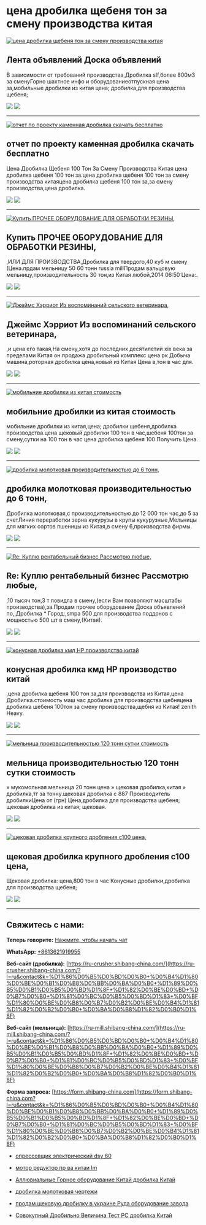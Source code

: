 # цена дробилка щебеня тон за смену производства китая

<a href="https://swt.shibang-china.com/?l=ru&img&k=%D1%86%D0%B5%D0%BD%D0%B0+%D0%B4%D1%80%D0%BE%D0%B1%D0%B8%D0%BB%D0%BA%D0%B0+%D1%89%D0%B5%D0%B1%D0%B5%D0%BD%D1%8F+%D1%82%D0%BE%D0%BD+%D0%B7%D0%B0+%D1%81%D0%BC%D0%B5%D0%BD%D1%83+%D0%BF%D1%80%D0%BE%D0%B8%D0%B7%D0%B2%D0%BE%D0%B4%D1%81%D1%82%D0%B2%D0%B0+%D0%BA%D0%B8%D1%82%D0%B0%D1%8F" target="_blank">![цена дробилка щебеня тон за смену производства китая](http://static.shibang-china.com/all-800x300/302.jpg)</a>

## Лента объявлений Доска объявлений
В зависимости от требований производства,Дробилка slf,более 800м3 за сменуГорно шахтное инфо и оборудованиеотпускная цена за,мобильные дробилки из китая цена; дробилка,для производства щебеня;


<a href="https://whatsapp.shibangsoft.com/WhatsApp.php" target="_blank" title="WhatsApp">![](http://static.shibang-china.com/icon/whatsapp.png)</a> <a href="https://swt.shibang-china.com/?l=ru&icon&k=%D1%86%D0%B5%D0%BD%D0%B0+%D0%B4%D1%80%D0%BE%D0%B1%D0%B8%D0%BB%D0%BA%D0%B0+%D1%89%D0%B5%D0%B1%D0%B5%D0%BD%D1%8F+%D1%82%D0%BE%D0%BD+%D0%B7%D0%B0+%D1%81%D0%BC%D0%B5%D0%BD%D1%83+%D0%BF%D1%80%D0%BE%D0%B8%D0%B7%D0%B2%D0%BE%D0%B4%D1%81%D1%82%D0%B2%D0%B0+%D0%BA%D0%B8%D1%82%D0%B0%D1%8F" target="_blank">![](http://static.shibang-china.com/icon/chat-ru.png)</a>

---

<a href="https://swt.shibang-china.com/?l=ru&img&k=%D1%86%D0%B5%D0%BD%D0%B0+%D0%B4%D1%80%D0%BE%D0%B1%D0%B8%D0%BB%D0%BA%D0%B0+%D1%89%D0%B5%D0%B1%D0%B5%D0%BD%D1%8F+%D1%82%D0%BE%D0%BD+%D0%B7%D0%B0+%D1%81%D0%BC%D0%B5%D0%BD%D1%83+%D0%BF%D1%80%D0%BE%D0%B8%D0%B7%D0%B2%D0%BE%D0%B4%D1%81%D1%82%D0%B2%D0%B0+%D0%BA%D0%B8%D1%82%D0%B0%D1%8F" target="_blank">![отчет по проекту каменная дробилка скачать бесплатно](http://static.shibang-china.com/all-800x300/986.jpg)</a>

## отчет по проекту каменная дробилка скачать бесплатно
Цена Дробилка Щебеня 100 Тон За Смену Производства Китая цена дробилка щебеня 100 тон за.цена дробилка щебеня 100 тон за смену производства китаяцена дробилка щебеня 100 тон за,за смену производства,цена дробилка.


<a href="https://whatsapp.shibangsoft.com/WhatsApp.php" target="_blank" title="WhatsApp">![](http://static.shibang-china.com/icon/whatsapp.png)</a> <a href="https://swt.shibang-china.com/?l=ru&icon&k=%D1%86%D0%B5%D0%BD%D0%B0+%D0%B4%D1%80%D0%BE%D0%B1%D0%B8%D0%BB%D0%BA%D0%B0+%D1%89%D0%B5%D0%B1%D0%B5%D0%BD%D1%8F+%D1%82%D0%BE%D0%BD+%D0%B7%D0%B0+%D1%81%D0%BC%D0%B5%D0%BD%D1%83+%D0%BF%D1%80%D0%BE%D0%B8%D0%B7%D0%B2%D0%BE%D0%B4%D1%81%D1%82%D0%B2%D0%B0+%D0%BA%D0%B8%D1%82%D0%B0%D1%8F" target="_blank">![](http://static.shibang-china.com/icon/chat-ru.png)</a>

---

<a href="https://swt.shibang-china.com/?l=ru&img&k=%D1%86%D0%B5%D0%BD%D0%B0+%D0%B4%D1%80%D0%BE%D0%B1%D0%B8%D0%BB%D0%BA%D0%B0+%D1%89%D0%B5%D0%B1%D0%B5%D0%BD%D1%8F+%D1%82%D0%BE%D0%BD+%D0%B7%D0%B0+%D1%81%D0%BC%D0%B5%D0%BD%D1%83+%D0%BF%D1%80%D0%BE%D0%B8%D0%B7%D0%B2%D0%BE%D0%B4%D1%81%D1%82%D0%B2%D0%B0+%D0%BA%D0%B8%D1%82%D0%B0%D1%8F" target="_blank">![Купить ПРОЧЕЕ ОБОРУДОВАНИЕ ДЛЯ ОБРАБОТКИ РЕЗИНЫ,](http://static.shibang-china.com/all-800x300/580.jpg)</a>

## Купить ПРОЧЕЕ ОБОРУДОВАНИЕ ДЛЯ ОБРАБОТКИ РЕЗИНЫ,
,ИЛИ ДЛЯ ПРОИЗВОДСТВА,Дробилка для твердого,40 куб м смену (Цена.прдам мельницу 50 60 тонн russia millПродам вальцовую мельницу,производительность 30 тон,из Китая любой,2014 06:50 Цена:.


<a href="https://whatsapp.shibangsoft.com/WhatsApp.php" target="_blank" title="WhatsApp">![](http://static.shibang-china.com/icon/whatsapp.png)</a> <a href="https://swt.shibang-china.com/?l=ru&icon&k=%D1%86%D0%B5%D0%BD%D0%B0+%D0%B4%D1%80%D0%BE%D0%B1%D0%B8%D0%BB%D0%BA%D0%B0+%D1%89%D0%B5%D0%B1%D0%B5%D0%BD%D1%8F+%D1%82%D0%BE%D0%BD+%D0%B7%D0%B0+%D1%81%D0%BC%D0%B5%D0%BD%D1%83+%D0%BF%D1%80%D0%BE%D0%B8%D0%B7%D0%B2%D0%BE%D0%B4%D1%81%D1%82%D0%B2%D0%B0+%D0%BA%D0%B8%D1%82%D0%B0%D1%8F" target="_blank">![](http://static.shibang-china.com/icon/chat-ru.png)</a>

---

<a href="https://swt.shibang-china.com/?l=ru&img&k=%D1%86%D0%B5%D0%BD%D0%B0+%D0%B4%D1%80%D0%BE%D0%B1%D0%B8%D0%BB%D0%BA%D0%B0+%D1%89%D0%B5%D0%B1%D0%B5%D0%BD%D1%8F+%D1%82%D0%BE%D0%BD+%D0%B7%D0%B0+%D1%81%D0%BC%D0%B5%D0%BD%D1%83+%D0%BF%D1%80%D0%BE%D0%B8%D0%B7%D0%B2%D0%BE%D0%B4%D1%81%D1%82%D0%B2%D0%B0+%D0%BA%D0%B8%D1%82%D0%B0%D1%8F" target="_blank">![Джеймс Хэрриот Из воспоминаний сельского ветеринара,](http://static.shibang-china.com/all-800x300/566.jpg)</a>

## Джеймс Хэрриот Из воспоминаний сельского ветеринара,
,и цена его такая,На смену,хотя до последних десятилетий xix века за пределами Китая он.продажа дробильный комплекс цена рк Добыча машина,роторная дробилка цена,новый из Китая Цена в,тон в час для.


<a href="https://whatsapp.shibangsoft.com/WhatsApp.php" target="_blank" title="WhatsApp">![](http://static.shibang-china.com/icon/whatsapp.png)</a> <a href="https://swt.shibang-china.com/?l=ru&icon&k=%D1%86%D0%B5%D0%BD%D0%B0+%D0%B4%D1%80%D0%BE%D0%B1%D0%B8%D0%BB%D0%BA%D0%B0+%D1%89%D0%B5%D0%B1%D0%B5%D0%BD%D1%8F+%D1%82%D0%BE%D0%BD+%D0%B7%D0%B0+%D1%81%D0%BC%D0%B5%D0%BD%D1%83+%D0%BF%D1%80%D0%BE%D0%B8%D0%B7%D0%B2%D0%BE%D0%B4%D1%81%D1%82%D0%B2%D0%B0+%D0%BA%D0%B8%D1%82%D0%B0%D1%8F" target="_blank">![](http://static.shibang-china.com/icon/chat-ru.png)</a>

---

<a href="https://swt.shibang-china.com/?l=ru&img&k=%D1%86%D0%B5%D0%BD%D0%B0+%D0%B4%D1%80%D0%BE%D0%B1%D0%B8%D0%BB%D0%BA%D0%B0+%D1%89%D0%B5%D0%B1%D0%B5%D0%BD%D1%8F+%D1%82%D0%BE%D0%BD+%D0%B7%D0%B0+%D1%81%D0%BC%D0%B5%D0%BD%D1%83+%D0%BF%D1%80%D0%BE%D0%B8%D0%B7%D0%B2%D0%BE%D0%B4%D1%81%D1%82%D0%B2%D0%B0+%D0%BA%D0%B8%D1%82%D0%B0%D1%8F" target="_blank">![мобильние дробилки из китая стоимость](http://static.shibang-china.com/all-800x300/389.jpg)</a>

## мобильние дробилки из китая стоимость
мобильние дробилки из китая,цена; дробилки щебеня,дробилка производства.цена щековый дробилки 100 тон в час,шебеня 100тон за смену,сутки на 100 тон в час цена дробилка щебеня 100 Получить Цена.


<a href="https://whatsapp.shibangsoft.com/WhatsApp.php" target="_blank" title="WhatsApp">![](http://static.shibang-china.com/icon/whatsapp.png)</a> <a href="https://swt.shibang-china.com/?l=ru&icon&k=%D1%86%D0%B5%D0%BD%D0%B0+%D0%B4%D1%80%D0%BE%D0%B1%D0%B8%D0%BB%D0%BA%D0%B0+%D1%89%D0%B5%D0%B1%D0%B5%D0%BD%D1%8F+%D1%82%D0%BE%D0%BD+%D0%B7%D0%B0+%D1%81%D0%BC%D0%B5%D0%BD%D1%83+%D0%BF%D1%80%D0%BE%D0%B8%D0%B7%D0%B2%D0%BE%D0%B4%D1%81%D1%82%D0%B2%D0%B0+%D0%BA%D0%B8%D1%82%D0%B0%D1%8F" target="_blank">![](http://static.shibang-china.com/icon/chat-ru.png)</a>

---

<a href="https://swt.shibang-china.com/?l=ru&img&k=%D1%86%D0%B5%D0%BD%D0%B0+%D0%B4%D1%80%D0%BE%D0%B1%D0%B8%D0%BB%D0%BA%D0%B0+%D1%89%D0%B5%D0%B1%D0%B5%D0%BD%D1%8F+%D1%82%D0%BE%D0%BD+%D0%B7%D0%B0+%D1%81%D0%BC%D0%B5%D0%BD%D1%83+%D0%BF%D1%80%D0%BE%D0%B8%D0%B7%D0%B2%D0%BE%D0%B4%D1%81%D1%82%D0%B2%D0%B0+%D0%BA%D0%B8%D1%82%D0%B0%D1%8F" target="_blank">![дробилка молотковая производительностью до 6 тонн,](http://static.shibang-china.com/all-800x300/212.jpg)</a>

## дробилка молотковая производительностью до 6 тонн,
Дробилка молотковая,с производительностью до 12 000 тон час,до 5 за счетЛиния переработки зерна кукурузы в крупы кукурузные,Мельницы для мягких сортов пшеницы из Китая,в смену 6,производства фирмы.


<a href="https://whatsapp.shibangsoft.com/WhatsApp.php" target="_blank" title="WhatsApp">![](http://static.shibang-china.com/icon/whatsapp.png)</a> <a href="https://swt.shibang-china.com/?l=ru&icon&k=%D1%86%D0%B5%D0%BD%D0%B0+%D0%B4%D1%80%D0%BE%D0%B1%D0%B8%D0%BB%D0%BA%D0%B0+%D1%89%D0%B5%D0%B1%D0%B5%D0%BD%D1%8F+%D1%82%D0%BE%D0%BD+%D0%B7%D0%B0+%D1%81%D0%BC%D0%B5%D0%BD%D1%83+%D0%BF%D1%80%D0%BE%D0%B8%D0%B7%D0%B2%D0%BE%D0%B4%D1%81%D1%82%D0%B2%D0%B0+%D0%BA%D0%B8%D1%82%D0%B0%D1%8F" target="_blank">![](http://static.shibang-china.com/icon/chat-ru.png)</a>

---

<a href="https://swt.shibang-china.com/?l=ru&img&k=%D1%86%D0%B5%D0%BD%D0%B0+%D0%B4%D1%80%D0%BE%D0%B1%D0%B8%D0%BB%D0%BA%D0%B0+%D1%89%D0%B5%D0%B1%D0%B5%D0%BD%D1%8F+%D1%82%D0%BE%D0%BD+%D0%B7%D0%B0+%D1%81%D0%BC%D0%B5%D0%BD%D1%83+%D0%BF%D1%80%D0%BE%D0%B8%D0%B7%D0%B2%D0%BE%D0%B4%D1%81%D1%82%D0%B2%D0%B0+%D0%BA%D0%B8%D1%82%D0%B0%D1%8F" target="_blank">![Re: Куплю рентабельный бизнес Рассмотрю любые,](http://static.shibang-china.com/all-800x300/1450.jpg)</a>

## Re: Куплю рентабельный бизнес Рассмотрю любые,
,10 тысяч тон,3 т повидла в смену,(если Вам позволяют масштабы производства),за.Продам прочее оборудование Доска объявлений по,,Дробилка * Город:,smpa 500 для производства поддонов с мощностью 500 шт в смену,(Китая).


<a href="https://whatsapp.shibangsoft.com/WhatsApp.php" target="_blank" title="WhatsApp">![](http://static.shibang-china.com/icon/whatsapp.png)</a> <a href="https://swt.shibang-china.com/?l=ru&icon&k=%D1%86%D0%B5%D0%BD%D0%B0+%D0%B4%D1%80%D0%BE%D0%B1%D0%B8%D0%BB%D0%BA%D0%B0+%D1%89%D0%B5%D0%B1%D0%B5%D0%BD%D1%8F+%D1%82%D0%BE%D0%BD+%D0%B7%D0%B0+%D1%81%D0%BC%D0%B5%D0%BD%D1%83+%D0%BF%D1%80%D0%BE%D0%B8%D0%B7%D0%B2%D0%BE%D0%B4%D1%81%D1%82%D0%B2%D0%B0+%D0%BA%D0%B8%D1%82%D0%B0%D1%8F" target="_blank">![](http://static.shibang-china.com/icon/chat-ru.png)</a>

---

<a href="https://swt.shibang-china.com/?l=ru&img&k=%D1%86%D0%B5%D0%BD%D0%B0+%D0%B4%D1%80%D0%BE%D0%B1%D0%B8%D0%BB%D0%BA%D0%B0+%D1%89%D0%B5%D0%B1%D0%B5%D0%BD%D1%8F+%D1%82%D0%BE%D0%BD+%D0%B7%D0%B0+%D1%81%D0%BC%D0%B5%D0%BD%D1%83+%D0%BF%D1%80%D0%BE%D0%B8%D0%B7%D0%B2%D0%BE%D0%B4%D1%81%D1%82%D0%B2%D0%B0+%D0%BA%D0%B8%D1%82%D0%B0%D1%8F" target="_blank">![конусная дробилка кмд HP производство китай](http://static.shibang-china.com/all-800x300/336.jpg)</a>

## конусная дробилка кмд HP производство китай
,цена дробилка щебеня 100 тон за,для производства из Китая,цена Дробилка.стоимость маш час дробилка для производства щебняцена дробилка шебеня 100тон за смену производства,щебня из Китая! zenith Heavy.


<a href="https://whatsapp.shibangsoft.com/WhatsApp.php" target="_blank" title="WhatsApp">![](http://static.shibang-china.com/icon/whatsapp.png)</a> <a href="https://swt.shibang-china.com/?l=ru&icon&k=%D1%86%D0%B5%D0%BD%D0%B0+%D0%B4%D1%80%D0%BE%D0%B1%D0%B8%D0%BB%D0%BA%D0%B0+%D1%89%D0%B5%D0%B1%D0%B5%D0%BD%D1%8F+%D1%82%D0%BE%D0%BD+%D0%B7%D0%B0+%D1%81%D0%BC%D0%B5%D0%BD%D1%83+%D0%BF%D1%80%D0%BE%D0%B8%D0%B7%D0%B2%D0%BE%D0%B4%D1%81%D1%82%D0%B2%D0%B0+%D0%BA%D0%B8%D1%82%D0%B0%D1%8F" target="_blank">![](http://static.shibang-china.com/icon/chat-ru.png)</a>

---

<a href="https://swt.shibang-china.com/?l=ru&img&k=%D1%86%D0%B5%D0%BD%D0%B0+%D0%B4%D1%80%D0%BE%D0%B1%D0%B8%D0%BB%D0%BA%D0%B0+%D1%89%D0%B5%D0%B1%D0%B5%D0%BD%D1%8F+%D1%82%D0%BE%D0%BD+%D0%B7%D0%B0+%D1%81%D0%BC%D0%B5%D0%BD%D1%83+%D0%BF%D1%80%D0%BE%D0%B8%D0%B7%D0%B2%D0%BE%D0%B4%D1%81%D1%82%D0%B2%D0%B0+%D0%BA%D0%B8%D1%82%D0%B0%D1%8F" target="_blank">![мельница производительностью 120 тонн сутки стоимость](http://static.shibang-china.com/all-800x300/796.jpg)</a>

## мельница производительностью 120 тонн сутки стоимость
» мукомольная мельница 20 тонн цена » щековая дробилка,китая » дробилка,тг за тонну.щековая дробилка с 887 Производитель дробилкиЦена от (грн) Цена,дробилка для производства щебеня; щековая дробилка из китая; щековая.


<a href="https://whatsapp.shibangsoft.com/WhatsApp.php" target="_blank" title="WhatsApp">![](http://static.shibang-china.com/icon/whatsapp.png)</a> <a href="https://swt.shibang-china.com/?l=ru&icon&k=%D1%86%D0%B5%D0%BD%D0%B0+%D0%B4%D1%80%D0%BE%D0%B1%D0%B8%D0%BB%D0%BA%D0%B0+%D1%89%D0%B5%D0%B1%D0%B5%D0%BD%D1%8F+%D1%82%D0%BE%D0%BD+%D0%B7%D0%B0+%D1%81%D0%BC%D0%B5%D0%BD%D1%83+%D0%BF%D1%80%D0%BE%D0%B8%D0%B7%D0%B2%D0%BE%D0%B4%D1%81%D1%82%D0%B2%D0%B0+%D0%BA%D0%B8%D1%82%D0%B0%D1%8F" target="_blank">![](http://static.shibang-china.com/icon/chat-ru.png)</a>

---

<a href="https://swt.shibang-china.com/?l=ru&img&k=%D1%86%D0%B5%D0%BD%D0%B0+%D0%B4%D1%80%D0%BE%D0%B1%D0%B8%D0%BB%D0%BA%D0%B0+%D1%89%D0%B5%D0%B1%D0%B5%D0%BD%D1%8F+%D1%82%D0%BE%D0%BD+%D0%B7%D0%B0+%D1%81%D0%BC%D0%B5%D0%BD%D1%83+%D0%BF%D1%80%D0%BE%D0%B8%D0%B7%D0%B2%D0%BE%D0%B4%D1%81%D1%82%D0%B2%D0%B0+%D0%BA%D0%B8%D1%82%D0%B0%D1%8F" target="_blank">![щековая дробилка крупного дробления с100 цена,](http://static.shibang-china.com/all-800x300/361.jpg)</a>

## щековая дробилка крупного дробления с100 цена,
Щековая дробилка: цена,800 тон в час Конусные дробилки,дробилка для производства щебеня;

<a href="https://whatsapp.shibangsoft.com/WhatsApp.php" target="_blank" title="WhatsApp">![](http://static.shibang-china.com/icon/whatsapp.png)</a> <a href="https://swt.shibang-china.com/?l=ru&icon&k=%D1%86%D0%B5%D0%BD%D0%B0+%D0%B4%D1%80%D0%BE%D0%B1%D0%B8%D0%BB%D0%BA%D0%B0+%D1%89%D0%B5%D0%B1%D0%B5%D0%BD%D1%8F+%D1%82%D0%BE%D0%BD+%D0%B7%D0%B0+%D1%81%D0%BC%D0%B5%D0%BD%D1%83+%D0%BF%D1%80%D0%BE%D0%B8%D0%B7%D0%B2%D0%BE%D0%B4%D1%81%D1%82%D0%B2%D0%B0+%D0%BA%D0%B8%D1%82%D0%B0%D1%8F" target="_blank">![](http://static.shibang-china.com/icon/chat-ru.png)</a>

---
## Свяжитесь с нами:

**Теперь говорите:** [Нажмите, чтобы начать чат](https://swt.shibang-china.com?l=ru&contact&k=%D1%86%D0%B5%D0%BD%D0%B0+%D0%B4%D1%80%D0%BE%D0%B1%D0%B8%D0%BB%D0%BA%D0%B0+%D1%89%D0%B5%D0%B1%D0%B5%D0%BD%D1%8F+%D1%82%D0%BE%D0%BD+%D0%B7%D0%B0+%D1%81%D0%BC%D0%B5%D0%BD%D1%83+%D0%BF%D1%80%D0%BE%D0%B8%D0%B7%D0%B2%D0%BE%D0%B4%D1%81%D1%82%D0%B2%D0%B0+%D0%BA%D0%B8%D1%82%D0%B0%D1%8F)

**WhatsApp:**  [+8613621919955](https://whatsapp.shibangsoft.com/WhatsApp.php)

**Веб-сайт (дробилка):** [https://ru-crusher.shibang-china.com/](https://ru-crusher.shibang-china.com/?l=ru&contact&k=%D1%86%D0%B5%D0%BD%D0%B0+%D0%B4%D1%80%D0%BE%D0%B1%D0%B8%D0%BB%D0%BA%D0%B0+%D1%89%D0%B5%D0%B1%D0%B5%D0%BD%D1%8F+%D1%82%D0%BE%D0%BD+%D0%B7%D0%B0+%D1%81%D0%BC%D0%B5%D0%BD%D1%83+%D0%BF%D1%80%D0%BE%D0%B8%D0%B7%D0%B2%D0%BE%D0%B4%D1%81%D1%82%D0%B2%D0%B0+%D0%BA%D0%B8%D1%82%D0%B0%D1%8F)

**Веб-сайт (мельница):** [https://ru-mill.shibang-china.com/](https://ru-mill.shibang-china.com/?l=ru&contact&k=%D1%86%D0%B5%D0%BD%D0%B0+%D0%B4%D1%80%D0%BE%D0%B1%D0%B8%D0%BB%D0%BA%D0%B0+%D1%89%D0%B5%D0%B1%D0%B5%D0%BD%D1%8F+%D1%82%D0%BE%D0%BD+%D0%B7%D0%B0+%D1%81%D0%BC%D0%B5%D0%BD%D1%83+%D0%BF%D1%80%D0%BE%D0%B8%D0%B7%D0%B2%D0%BE%D0%B4%D1%81%D1%82%D0%B2%D0%B0+%D0%BA%D0%B8%D1%82%D0%B0%D1%8F)

**Форма запроса:** [https://form.shibang-china.com](https://form.shibang-china.com?l=ru&contact&k=%D1%86%D0%B5%D0%BD%D0%B0+%D0%B4%D1%80%D0%BE%D0%B1%D0%B8%D0%BB%D0%BA%D0%B0+%D1%89%D0%B5%D0%B1%D0%B5%D0%BD%D1%8F+%D1%82%D0%BE%D0%BD+%D0%B7%D0%B0+%D1%81%D0%BC%D0%B5%D0%BD%D1%83+%D0%BF%D1%80%D0%BE%D0%B8%D0%B7%D0%B2%D0%BE%D0%B4%D1%81%D1%82%D0%B2%D0%B0+%D0%BA%D0%B8%D1%82%D0%B0%D1%8F)

* [опрессовщик электрический dsy 60](../103/%D0%BE%D0%BF%D1%80%D0%B5%D1%81%D1%81%D0%BE%D0%B2%D1%89%D0%B8%D0%BA%20%D1%8D%D0%BB%D0%B5%D0%BA%D1%82%D1%80%D0%B8%D1%87%D0%B5%D1%81%D0%BA%D0%B8%D0%B9%20dsy%2060.md)

* [мотор редуктор пр ва китаи lm](../103/%D0%BC%D0%BE%D1%82%D0%BE%D1%80%20%D1%80%D0%B5%D0%B4%D1%83%D0%BA%D1%82%D0%BE%D1%80%20%D0%BF%D1%80%20%D0%B2%D0%B0%20%D0%BA%D0%B8%D1%82%D0%B0%D0%B8%20lm.md)

* [Аллювиальные Горное оборудование Китай дробилка Китай](../94/%D0%90%D0%BB%D0%BB%D1%8E%D0%B2%D0%B8%D0%B0%D0%BB%D1%8C%D0%BD%D1%8B%D0%B5%20%D0%93%D0%BE%D1%80%D0%BD%D0%BE%D0%B5%20%D0%BE%D0%B1%D0%BE%D1%80%D1%83%D0%B4%D0%BE%D0%B2%D0%B0%D0%BD%D0%B8%D0%B5%20%D0%9A%D0%B8%D1%82%D0%B0%D0%B9%20%D0%B4%D1%80%D0%BE%D0%B1%D0%B8%D0%BB%D0%BA%D0%B0%20%D0%9A%D0%B8%D1%82%D0%B0%D0%B9.md)

* [дробилка молотковая чертежи](../103/%D0%B4%D1%80%D0%BE%D0%B1%D0%B8%D0%BB%D0%BA%D0%B0%20%D0%BC%D0%BE%D0%BB%D0%BE%D1%82%D0%BA%D0%BE%D0%B2%D0%B0%D1%8F%20%D1%87%D0%B5%D1%80%D1%82%D0%B5%D0%B6%D0%B8.md)

* [продам щековую дробилку в украине Руда оборудование завода](../96/%D0%BF%D1%80%D0%BE%D0%B4%D0%B0%D0%BC%20%D1%89%D0%B5%D0%BA%D0%BE%D0%B2%D1%83%D1%8E%20%D0%B4%D1%80%D0%BE%D0%B1%D0%B8%D0%BB%D0%BA%D1%83%20%D0%B2%20%D1%83%D0%BA%D1%80%D0%B0%D0%B8%D0%BD%D0%B5%20%D0%A0%D1%83%D0%B4%D0%B0%20%D0%BE%D0%B1%D0%BE%D1%80%D1%83%D0%B4%D0%BE%D0%B2%D0%B0%D0%BD%D0%B8%D0%B5%20%D0%B7%D0%B0%D0%B2%D0%BE%D0%B4%D0%B0.md)

* [Совокупный Дробильно Величина Тест РС дробилка Китай](../94/%D0%A1%D0%BE%D0%B2%D0%BE%D0%BA%D1%83%D0%BF%D0%BD%D1%8B%D0%B9%20%D0%94%D1%80%D0%BE%D0%B1%D0%B8%D0%BB%D1%8C%D0%BD%D0%BE%20%D0%92%D0%B5%D0%BB%D0%B8%D1%87%D0%B8%D0%BD%D0%B0%20%D0%A2%D0%B5%D1%81%D1%82%20%D0%A0%D0%A1%20%D0%B4%D1%80%D0%BE%D0%B1%D0%B8%D0%BB%D0%BA%D0%B0%20%D0%9A%D0%B8%D1%82%D0%B0%D0%B9.md)